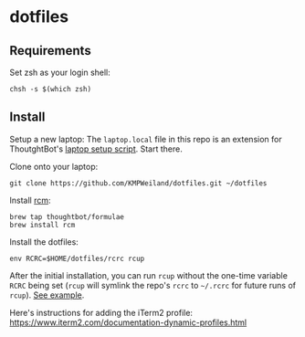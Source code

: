 dotfiles
===================

Requirements
------------

Set zsh as your login shell:

    chsh -s $(which zsh)

Install
-------

Setup a new laptop:
  The ```laptop.local``` file in this repo is an extension for ThoutghtBot's [laptop setup script](https://github.com/thoughtbot/laptop). Start there.

Clone onto your laptop:

    git clone https://github.com/KMPWeiland/dotfiles.git ~/dotfiles


Install [rcm](https://github.com/thoughtbot/rcm):

    brew tap thoughtbot/formulae
    brew install rcm

Install the dotfiles:

    env RCRC=$HOME/dotfiles/rcrc rcup

After the initial installation, you can run `rcup` without the one-time variable
`RCRC` being set (`rcup` will symlink the repo's `rcrc` to `~/.rcrc` for future
runs of `rcup`). [See
example](https://github.com/thoughtbot/dotfiles/blob/master/rcrc).

Here's instructions for adding the iTerm2 profile: https://www.iterm2.com/documentation-dynamic-profiles.html
